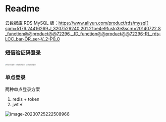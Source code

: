 # Readme

云数据库 RDS MySQL 版：https://www.aliyun.com/product/rds/mysql?spm=5176.24416269.J_3207526240.201.21be4e9fusIq3e&scm=20140722.S_function@@product@@72296._.ID_function@@product@@72296-RL_rds-LOC_bar-OR_ser-V_2-P0_0

### 短信验证码登录

<img src="https://ali-pic-bed.oss-cn-beijing.aliyuncs.com/image/202307210803341.jpg" alt="短信验证码登录1" style="zoom:25%;" />

<img src="https://ali-pic-bed.oss-cn-beijing.aliyuncs.com/image/202307210803137.jpg" alt="短信验证码登录2" style="zoom:25%;" />

<img src="https://ali-pic-bed.oss-cn-beijing.aliyuncs.com/image/202307210803468.jpg" alt="短信验证码登录3" style="zoom:25%;" />

### 单点登录

两种单点登录方案

1. redis + token
2. jwt √

![image-20230725222508966](https://ali-pic-bed.oss-cn-beijing.aliyuncs.com/image/202307252225011.png)